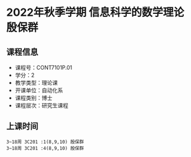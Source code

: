 # 2022年秋季学期 信息科学的数学理论 殷保群






## 课程信息

- 课程号：CONT7101P.01
- 学分：2
- 教学类型：理论课
- 开课单位：自动化系
- 课程类别：博士
- 课程层次：研究生课程

## 上课时间

```
3~18周 3C201 :1(8,9,10) 殷保群
3~18周 3C201 :4(8,9,10) 殷保群
```

